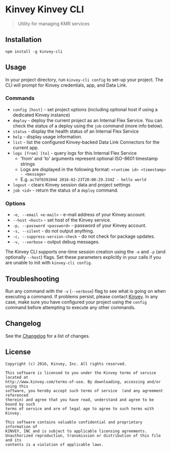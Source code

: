 # Kinvey Kinvey CLI
> Utility for managing KMR services

## Installation
`npm install -g kinvey-cli`

## Usage
In your project directory, run `kinvey-cli config` to set-up your project. The CLI will prompt for Kinvey credentials, app, and Data Link.

### Commands
* `config [host]` - set project options (including optional host if using a dedicated Kinvey instance)
* `deploy` - deploy the current project as an Internal Flex Service. You can check the status of a deploy using the `job` command (more info below).
* `status` - display the health status of an Internal Flex Service
* `help` - display usage information.
* `list` - list the configured Kinvey-backed Data Link Connectors for the current app.
* `logs [from] [to]` - query logs for this Internal Flex Service
  * 'from' and 'to' arguments represent optional ISO-8601 timestamp strings
  * Logs are displayed in the following format: `<runtime id> <timestamp> - <message>`
  * E.g. `ac7df839104d 2016-02-23T20:00:29.334Z - hello world`
* `logout` - clears Kinvey session data and project settings
* `job <id>` - return the status of a `deploy` command.

### Options
* `-e, --email <e-mail>` - e-mail address of your Kinvey account.
* `--host <host>` - set host of the Kinvey service.
* `-p, --password <password>` - password of your Kinvey account.
* `-s, --silent` - do not output anything.
* `-c, --suppress-version-check` - do not check for package updates.
* `-v, --verbose` - output debug messages.

The Kinvey CLI supports one-time session creation using the `-e` and `-p` (and optionally `--host`) flags. Set these parameters explicitly in your calls if you are unable to init with `kinvey-cli config`.

## Troubleshooting
Run any command with the `-v` (`--verbose`) flag to see what is going on when executing a command. If problems persist, please contact [Kinvey](http://support.kinvey.com). In any case, make sure you have configured your project using the `config` command before attempting to execute any other commands.

## Changelog
See the [Changelog](./CHANGELOG.md) for a list of changes.

## License
    Copyright (c) 2016, Kinvey, Inc. All rights reserved.

    This software is licensed to you under the Kinvey terms of service located at
    http://www.kinvey.com/terms-of-use. By downloading, accessing and/or using this
    software, you hereby accept such terms of service  (and any agreement referenced
    therein) and agree that you have read, understand and agree to be bound by such
    terms of service and are of legal age to agree to such terms with Kinvey.

    This software contains valuable confidential and proprietary information of
    KINVEY, INC and is subject to applicable licensing agreements.
    Unauthorized reproduction, transmission or distribution of this file and its
    contents is a violation of applicable laws.